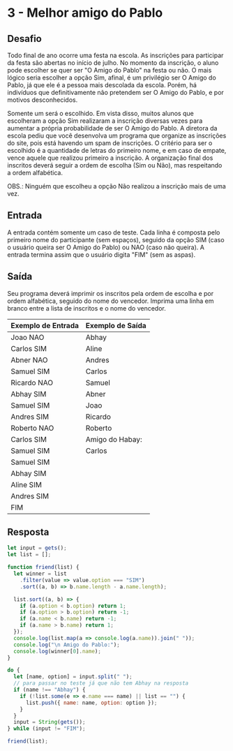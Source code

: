 # 3 - Melhor amigo do Pablo

## Desafio

Todo final de ano ocorre uma festa na escola. As inscrições para participar da festa são abertas no início de julho. No momento da inscrição, o aluno pode escolher se quer ser "O Amigo do Pablo" na festa ou não. O mais lógico seria escolher a opção Sim, afinal, é um privilégio ser O Amigo do Pablo, já que ele é a pessoa mais descolada da escola. Porém, há indivíduos que definitivamente não pretendem ser O Amigo do Pablo, e por motivos desconhecidos.

Somente um será o escolhido. Em vista disso, muitos alunos que escolheram a opção Sim realizaram a inscrição diversas vezes para aumentar a própria probabilidade de ser O Amigo do Pablo. A diretora da escola pediu que você desenvolva um programa que organize as inscrições do site, pois está havendo um spam de inscrições. O critério para ser o escolhido é a quantidade de letras do primeiro nome, e em caso de empate, vence aquele que realizou primeiro a inscrição. A organização final dos inscritos deverá seguir a ordem de escolha (Sim ou Não), mas respeitando a ordem alfabética.

OBS.: Ninguém que escolheu a opção Não realizou a inscrição mais de uma vez.

## Entrada

A entrada contém somente um caso de teste. Cada linha é composta pelo primeiro nome do participante (sem espaços), seguido da opção SIM (caso o usuário queira ser O Amigo do Pablo) ou NAO (caso não queira). A entrada termina assim que o usuário digita "FIM" (sem as aspas).

## Saída

Seu programa deverá imprimir os inscritos pela ordem de escolha e por ordem alfabética, seguido do nome do vencedor. Imprima uma linha em branco entre a lista de inscritos e o nome do vencedor.

| Exemplo de Entrada | Exemplo de Saída |
| ------------------ | ---------------- |
| Joao NAO           | Abhay            |
| Carlos SIM         | Aline            |
| Abner NAO          | Andres           |
| Samuel SIM         | Carlos           |
| Ricardo NAO        | Samuel           |
| Abhay SIM          | Abner            |
| Samuel SIM         | Joao             |
| Andres SIM         | Ricardo          |
| Roberto NAO        | Roberto          |
| Carlos SIM         | Amigo do Habay:  |
| Samuel SIM         | Carlos           |
| Samuel SIM         |
| Abhay SIM          |
| Aline SIM          |
| Andres SIM         |
| FIM                |

## Resposta

```js
let input = gets();
let list = [];

function friend(list) {
  let winner = list
    .filter(value => value.option === "SIM")
    .sort((a, b) => b.name.length - a.name.length);

  list.sort((a, b) => {
    if (a.option < b.option) return 1;
    if (a.option > b.option) return -1;
    if (a.name < b.name) return -1;
    if (a.name > b.name) return 1;
  });
  console.log(list.map(a => console.log(a.name)).join(" "));
  console.log("\n Amigo do Pablo:");
  console.log(winner[0].name);
}

do {
  let [name, option] = input.split(" ");
  // para passar no teste já que não tem Abhay na resposta
  if (name !== "Abhay") {
    if (!list.some(e => e.name === name) || list == "") {
      list.push({ name: name, option: option });
    }
  }
  input = String(gets());
} while (input != "FIM");

friend(list);
```

